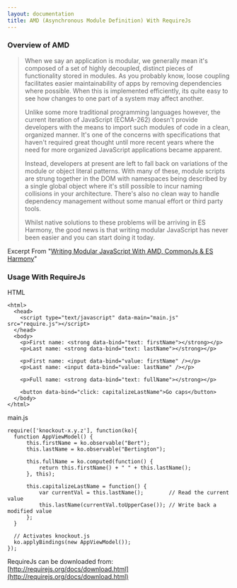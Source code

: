 ```yaml
---
layout: documentation
title: AMD (Asynchronous Module Definition) With RequireJs
---
```


### Overview of AMD
> When we say an application is modular, we generally mean it's composed of a set of highly decoupled, distinct pieces of functionality stored in modules. As you probably know, loose coupling facilitates easier maintainability of apps by removing dependencies where possible. When this is implemented efficiently, its quite easy to see how changes to one part of a system may affect another.
>
> Unlike some more traditional programming languages however, the current iteration of JavaScript (ECMA-262) doesn't provide developers with the means to import such modules of code in a clean, organized manner. It's one of the concerns with specifications that haven't required great thought until more recent years where the need for more organized JavaScript applications became apparent.
>
> Instead, developers at present are left to fall back on variations of the module or object literal patterns. With many of these, module scripts are strung together in the DOM with namespaces being described by a single global object where it's still possible to incur naming collisions in your architecture. There's also no clean way to handle dependency management without some manual effort or third party tools.
>
> Whilst native solutions to these problems will be arriving in ES Harmony, the good news is that writing modular JavaScript has never been easier and you can start doing it today.

Excerpt From "[Writing Modular JavaScript With AMD, CommonJs & ES Harmony](http://addyosmani.com/writing-modular-js/)"

### Usage With RequireJs
HTML

    <html>
      <head>
        <script type="text/javascript" data-main="main.js" src="require.js"></script>
      </head>
      <body>
        <p>First name: <strong data-bind="text: firstName"></strong></p>
        <p>Last name: <strong data-bind="text: lastName"></strong></p>

        <p>First name: <input data-bind="value: firstName" /></p>
        <p>Last name: <input data-bind="value: lastName" /></p>

        <p>Full name: <strong data-bind="text: fullName"></strong></p>

        <button data-bind="click: capitalizeLastName">Go caps</button>
      </body>
    </html>

main.js

    require(['knockout-x.y.z'], function(ko){
      function AppViewModel() {
          this.firstName = ko.observable("Bert");
          this.lastName = ko.observable("Bertington");

          this.fullName = ko.computed(function() {
              return this.firstName() + " " + this.lastName();
          }, this);

          this.capitalizeLastName = function() {
              var currentVal = this.lastName();        // Read the current value
              this.lastName(currentVal.toUpperCase()); // Write back a modified value
          };
      }

      // Activates knockout.js
      ko.applyBindings(new AppViewModel());
    });

RequireJs can be downloaded from: [http://requirejs.org/docs/download.html](http://requirejs.org/docs/download.html)
